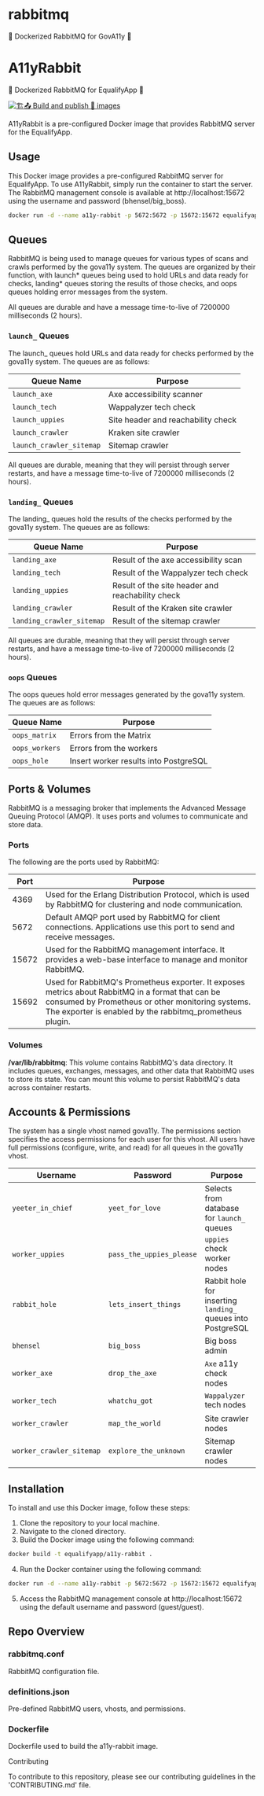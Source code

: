 # rabbitmq

🐰 Dockerized RabbitMQ for GovA11y 🐰

# A11yRabbit

🐰 Dockerized RabbitMQ for EqualifyApp 🐰

[![🏗️📤 Build and publish 🐳 images](https://github.com/EqualifyApp/a11y-rabbit/actions/workflows/containerize.yml/badge.svg)](https://github.com/EqualifyApp/a11y-rabbit/actions/workflows/containerize.yml)

A11yRabbit is a pre-configured Docker image that provides RabbitMQ server for the EqualifyApp.

## Usage

This Docker image provides a pre-configured RabbitMQ server for EqualifyApp. To use A11yRabbit, simply run the container to start the server. The RabbitMQ management console is available at http://localhost:15672 using the username and password (bhensel/big_boss).

```sh
docker run -d --name a11y-rabbit -p 5672:5672 -p 15672:15672 equalifyapp/a11y-rabbit
```

## Queues

RabbitMQ is being used to manage queues for various types of scans and crawls performed by the gova11y system. The queues are organized by their function, with launch* queues being used to hold URLs and data ready for checks, landing* queues storing the results of those checks, and oops queues holding error messages from the system.

All queues are durable and have a message time-to-live of 7200000 milliseconds (2 hours).

### `launch_` Queues

The launch\_ queues hold URLs and data ready for checks performed by the gova11y system. The queues are as follows:

| Queue Name               | Purpose                            |
| ------------------------ | ---------------------------------- |
| `launch_axe`             | Axe accessibility scanner          |
| `launch_tech`            | Wappalyzer tech check              |
| `launch_uppies`          | Site header and reachability check |
| `launch_crawler`         | Kraken site crawler                |
| `launch_crawler_sitemap` | Sitemap crawler                    |

All queues are durable, meaning that they will persist through server restarts, and have a message time-to-live of 7200000 milliseconds (2 hours).

### `landing_` Queues

The landing\_ queues hold the results of the checks performed by the gova11y system. The queues are as follows:

| Queue Name                | Purpose                                          |
| ------------------------- | ------------------------------------------------ |
| `landing_axe`             | Result of the axe accessibility scan             |
| `landing_tech`            | Result of the Wappalyzer tech check              |
| `landing_uppies`          | Result of the site header and reachability check |
| `landing_crawler`         | Result of the Kraken site crawler                |
| `landing_crawler_sitemap` | Result of the sitemap crawler                    |

All queues are durable, meaning that they will persist through server restarts, and have a message time-to-live of 7200000 milliseconds (2 hours).

### `oops` Queues

The oops queues hold error messages generated by the gova11y system. The queues are as follows:

| Queue Name     | Purpose                               |
| -------------- | ------------------------------------- |
| `oops_matrix`  | Errors from the Matrix                |
| `oops_workers` | Errors from the workers               |
| `oops_hole`    | Insert worker results into PostgreSQL |

## Ports & Volumes

RabbitMQ is a messaging broker that implements the Advanced Message Queuing Protocol (AMQP). It uses ports and volumes to communicate and store data.

### Ports

The following are the ports used by RabbitMQ:

| Port  | Purpose                                                                                                                                                                                                           |
| ----- | ----------------------------------------------------------------------------------------------------------------------------------------------------------------------------------------------------------------- |
| 4369  | Used for the Erlang Distribution Protocol, which is used by RabbitMQ for clustering and node communication.                                                                                                       |
| 5672  | Default AMQP port used by RabbitMQ for client connections. Applications use this port to send and receive messages.                                                                                               |
| 15672 | Used for the RabbitMQ management interface. It provides a web-base interface to manage and monitor RabbitMQ.                                                                                                      |
| 15692 | Used for RabbitMQ's Prometheus exporter. It exposes metrics about RabbitMQ in a format that can be consumed by Prometheus or other monitoring systems. The exporter is enabled by the rabbitmq_prometheus plugin. |

### Volumes

**/var/lib/rabbitmq**: This volume contains RabbitMQ's data directory. It includes queues, exchanges, messages, and other data that RabbitMQ uses to store its state. You can mount this volume to persist RabbitMQ's data across container restarts.

## Accounts & Permissions

The system has a single vhost named gova11y. The permissions section specifies the access permissions for each user for this vhost. All users have full permissions (configure, write, and read) for all queues in the gova11y vhost.

| Username                 | Password                 | Purpose                                                     | Permissions                  |
| ------------------------ | ------------------------ | ----------------------------------------------------------- | ---------------------------- |
| `yeeter_in_chief`        | `yeet_for_love`          | Selects from database for `launch_` queues                  | `configure`, `write`, `read` |
| `worker_uppies`          | `pass_the_uppies_please` | `uppies` check worker nodes                                 | `configure`, `write`, `read` |
| `rabbit_hole`            | `lets_insert_things`     | Rabbit hole for inserting `landing_` queues into PostgreSQL | `configure`, `write`, `read` |
| `bhensel`                | `big_boss`               | Big boss admin                                              | `configure`, `write`, `read` |
| `worker_axe`             | `drop_the_axe`           | `Axe` a11y check nodes                                      | `configure`, `write`, `read` |
| `worker_tech`            | `whatchu_got`            | `Wappalyzer` tech nodes                                     | `configure`, `write`, `read` |
| `worker_crawler`         | `map_the_world`          | Site crawler nodes                                          | `configure`, `write`, `read` |
| `worker_crawler_sitemap` | `explore_the_unknown`    | Sitemap crawler nodes                                       | `configure`, `write`, `read` |

## Installation

To install and use this Docker image, follow these steps:

1. Clone the repository to your local machine.
2. Navigate to the cloned directory.
3. Build the Docker image using the following command:

```sh
docker build -t equalifyapp/a11y-rabbit .
```

4. Run the Docker container using the following command:

```bash
docker run -d --name a11y-rabbit -p 5672:5672 -p 15672:15672 equalifyapp/a11y-rabbit
```

5. Access the RabbitMQ management console at http://localhost:15672 using the default username and password (guest/guest).

## Repo Overview

### rabbitmq.conf

RabbitMQ configuration file.

### definitions.json

Pre-defined RabbitMQ users, vhosts, and permissions.

### Dockerfile

Dockerfile used to build the a11y-rabbit image.

Contributing

To contribute to this repository, please see our contributing guidelines in the 'CONTRIBUTING.md' file.
